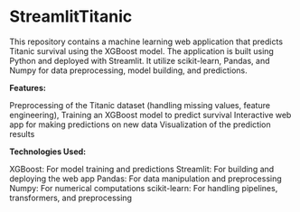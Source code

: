 # StreamlitTitanic
 
This repository contains a machine learning web application that predicts Titanic survival using the XGBoost model. The application is built using Python and deployed with Streamlit. It utilize scikit-learn, Pandas, and Numpy for data preprocessing, model building, and predictions.

**Features:**

Preprocessing of the Titanic dataset (handling missing values, feature engineering),
Training an XGBoost model to predict survival
Interactive web app for making predictions on new data
Visualization of the prediction results


**Technologies Used:**

XGBoost: For model training and predictions
Streamlit: For building and deploying the web app
Pandas: For data manipulation and preprocessing
Numpy: For numerical computations
scikit-learn: For handling pipelines, transformers, and preprocessing
